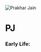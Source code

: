 
![Prakhar Jain](https://scontent.ftpe6-1.fna.fbcdn.net/v/t39.30808-6/305761559_5612301095493525_5654274801915604648_n.jpg?_nc_cat=109&ccb=1-7&_nc_sid=09cbfe&_nc_ohc=EhPHWyymdyAAX-S2LCN&_nc_ht=scontent.ftpe6-1.fna&oh=00_AfAcgfkSC7wEy-IVyESkiL_455p1zoBSfQr1pUuaVARnMg&oe=63FE555D)
# PJ
### Early Life:

<!--
**PJprakhar/PJprakhar** is a ✨ _special_ ✨ repository because its `README.md` (this file) appears on your GitHub profile.

Here are some ideas to get you started:

- 🔭 I’m currently working on ...
- 🌱 I’m currently learning ...
- 👯 I’m looking to collaborate on ...
- 🤔 I’m looking for help with ...
- 💬 Ask me about ...
- 📫 How to reach me: ...
- 😄 Pronouns: ...
- ⚡ Fun fact: ...
-->
